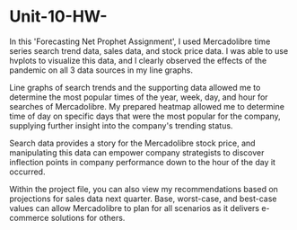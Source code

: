 # Unit-10-HW-

In this 'Forecasting Net Prophet Assignment', I used Mercadolibre time series search trend data, sales data, and stock price data. 
I was able to use hvplots to visualize this data, and I clearly observed the effects of the pandemic on all 3 data sources in my line graphs. 

Line graphs of search trends and the supporting data allowed me to determine the most popular times of the year, week, day, and hour for searches of Mercadolibre. My prepared heatmap allowed me to determine time of day on specific days that were the most popular for the company, supplying further insight into the company's trending status. 

Search data provides a story for the Mercadolibre stock price, and manipulating this data can empower company strategists to discover inflection points in company performance down to the hour of the day it occurred.  

Within the project file, you can also view my recommendations based on projections for sales data next quarter. Base, worst-case, and best-case values can allow Mercadolibre to plan for all scenarios as it delivers e-commerce solutions for others. 

